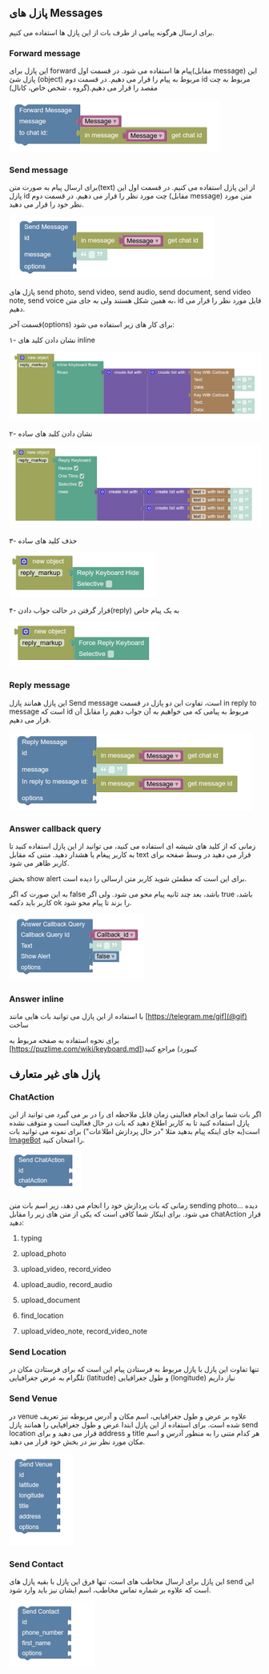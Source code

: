 ## پازل های Messages

برای ارسال هرگونه پیامی از طرف بات از این پازل ها استفاده می کنیم.


### Forward message

این پازل برای forward پیام ها استفاده می شود.
در قسمت اول(مقابل message) این پازل شئ (object) مربوط به پیام را قرار می دهیم.
در قسمت دوم id مربوط به چت مقصد را قرار می دهیم.(گروه ، شخص خاص، کانال)

![messages-forward](img/messages-forward.png)

### Send message

برای ارسال پیام به صورت متن(text) از این پازل استفاده می کنیم.
در قسمت اول این پازل id چت مورد نظر را قرار می دهیم.
در قسمت دوم (مقابل message) متن مورد نظر خود را قرار می دهید.

![messages-send](img/messages-send.png)

پازل های send photo, send video, send audio, send document, send video note, send voice به همین شکل هستند ولی به جای متن، id فایل مورد نظر را قرار می دهیم. 

قسمت آخر(options) برای کار های زیر استفاده می شود:

۱- نشان دادن کلید های inline

![messages-send-inline](img/messages-send-inline.png)

۲- نشان دادن کلید های ساده
 
![messages-send-reply](img/messages-send-reply.png)

۳- حذف کلید های ساده

![messages-send-reply2](img/messages-send-reply2.png)

۴- قرار گرفتن در حالت جواب دادن(reply) به یک پیام خاص

![messages-send-reply3](img/messages-send-reply3.png)

### Reply message

این پازل همانند پازل Send message است،
تفاوت این دو پازل در قسمت in reply to message است
که id مربوط به پیامی که می خواهیم به آن جواب دهیم را مقابل آن قرار می دهیم.

![messages-reply](img/messages-reply.png)

### Answer callback query

زمانی که از کلید های شیشه ای استفاده می کنید، می توانید از این پازل استفاده کنید تا به کاربر پیغام یا هشدار دهید.
متنی که مقابل text قرار می دهید در وسط صفحه برای کاربر ظاهر می شود.

بخش show alert برای این است که مطمئن شوید کاربر متن ارسالی را دیده است.

به این صورت که اگر false باشد، بعد چند ثانیه پیام محو می شود. ولی اگر true باشد، کاربر باید دکمه ok را بزند تا پیام محو شود.

![messages-send-answercallbackquery](img/messages-send-answercallbackquery.png)

### Answer inline

با استفاده از این پازل می توانید بات هایی مانند [https://telegram.me/gif](@gif) ساخت

برای نحوه استفاده به صفحه مربوط به [https://puzlime.com/wiki/keyboard.md])کیبورد) مراجع کنید

## پازل های غیر متعارف

### ChatAction

اگر بات شما برای انجام فعالیتی زمان قابل ملاحظه ای را در بر می گیرد می توانید از این پازل استفاده کنید تا به کاربر اطلاع دهید که بات در حال فعالیت است و متوقف نشده است(به جای اینکه پیام بدهید مثلا "در حال پردازش اطلاعات")
برای نمونه می توانید بات [ImageBot](https://t.me/imagebot) را امتحان کنید.

![messages-send-chatAction](img/messages-send-chatAction.png)

زمانی که بات پردازش خود را انجام می دهد، زیر اسم بات متن sending photo... دیده می شود.
برای اینکار شما کافی است که یکی از متن های زیر را مقابل chatAction قرار دهید: 

1. typing 

2. upload_photo

3. upload_video, record_video

4. upload_audio, record_audio

5. upload_document

6. find_location

7. upload_video_note, record_video_note

### Send Location

تنها تفاوت این پازل با پازل مربوط به فرستادن پیام این است که برای فرستادن مکان در تلگرام به عرض جغرافیایی (latitude) و طول جغرافیایی (longitude) نیاز داریم 

### Send Venue

در venue علاوه بر عرض و طول جغرافیایی، اسم مکان و آدرس مربوطه نیز تعریف شده است. برای استفاده از این پازل ابتدا عرض و طول جغرافیایی را همانند پازل send location قرار می دهید و برای address و title هر کدام متنی را به منظور آدرس و اسم مکان مورد نظر نیز در بخش خود قرار می دهید.

![messages-send-venue](img/messages-send-venue.png)

### Send Contact

این پازل برای ارسال مخاطب های است، تنها فرق این پازل با بقیه پازل های send این است که علاوه بر شماره تماس مخاطب، اسم ایشان نیز باید وارد شود.

![messages-send-contact](img/messages-send-contact.png)
